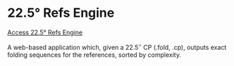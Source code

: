 # 22.5° Refs Engine

[Access 22.5° Refs Engine](https://tancoda.github.io/22.5_refs_engine/)

A web-based application which, given a $22.5^\circ$ CP (.fold, .cp), outputs exact folding sequences for the references, sorted by complexity.